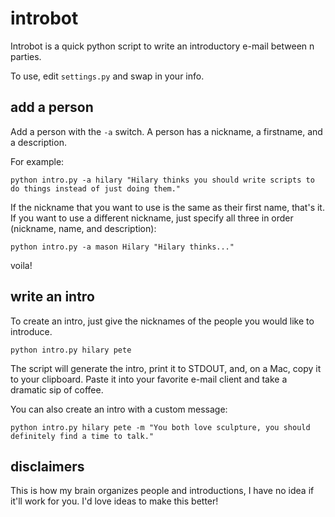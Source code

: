 introbot
========

Introbot is a quick python script to write an introductory e-mail between n parties.

To use, edit `settings.py` and swap in your info.

add a person
------------

Add a person with the `-a` switch. A person has a nickname, a firstname, and a description.

For example:

    python intro.py -a hilary "Hilary thinks you should write scripts to do things instead of just doing them."
    
If the nickname that you want to use is the same as their first name, that's it. If you want to use a different nickname, just specify all three in order (nickname, name, and description):

    python intro.py -a mason Hilary "Hilary thinks..."
    
voila!

write an intro
--------------

To create an intro, just give the nicknames of the people you would like to introduce.

    python intro.py hilary pete
    
The script will generate the intro, print it to STDOUT, and, on a Mac, copy it to your clipboard. Paste it into your favorite e-mail client and take a dramatic sip of coffee.

You can also create an intro with a custom message:

    python intro.py hilary pete -m "You both love sculpture, you should definitely find a time to talk."
    
disclaimers
-----------

This is how my brain organizes people and introductions, I have no idea if it'll work for you. I'd love ideas to make this better!

